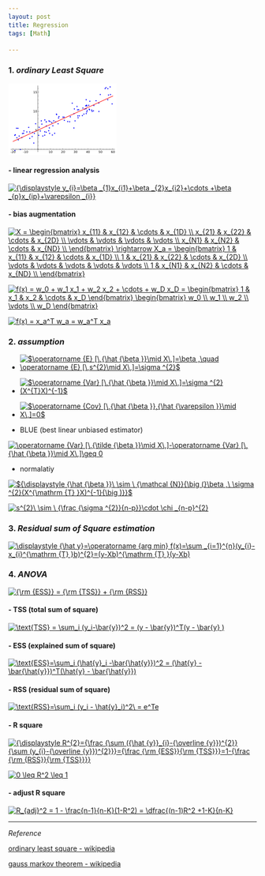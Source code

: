 ```yaml
---
layout: post
title: Regression
tags: [Math]

---
```


### 1. *ordinary Least Square*

![alt text](/assets/img/ols_regression.png)

#### - linear regression analysis

<a href="https://www.codecogs.com/eqnedit.php?latex=\inline&space;{\displaystyle&space;y_{i}=\beta&space;_{1}x_{i1}&plus;\beta&space;_{2}x_{i2}&plus;\cdots&space;&plus;\beta&space;_{p}x_{ip}&plus;\varepsilon&space;_{i}}" target="_blank"><img src="https://latex.codecogs.com/gif.latex?\inline&space;{\displaystyle&space;y_{i}=\beta&space;_{1}x_{i1}&plus;\beta&space;_{2}x_{i2}&plus;\cdots&space;&plus;\beta&space;_{p}x_{ip}&plus;\varepsilon&space;_{i}}" title="{\displaystyle y_{i}=\beta _{1}x_{i1}+\beta _{2}x_{i2}+\cdots +\beta _{p}x_{ip}+\varepsilon _{i}}" /></a>

#### - bias augmentation

<a href="https://www.codecogs.com/eqnedit.php?latex=\inline&space;X&space;=&space;\begin{bmatrix}&space;x_{11}&space;&&space;x_{12}&space;&&space;\cdots&space;&&space;x_{1D}&space;\\&space;x_{21}&space;&&space;x_{22}&space;&&space;\cdots&space;&&space;x_{2D}&space;\\&space;\vdots&space;&&space;\vdots&space;&&space;\vdots&space;&&space;\vdots&space;\\&space;x_{N1}&space;&&space;x_{N2}&space;&&space;\cdots&space;&&space;x_{ND}&space;\\&space;\end{bmatrix}&space;\rightarrow&space;X_a&space;=&space;\begin{bmatrix}&space;1&space;&&space;x_{11}&space;&&space;x_{12}&space;&&space;\cdots&space;&&space;x_{1D}&space;\\&space;1&space;&&space;x_{21}&space;&&space;x_{22}&space;&&space;\cdots&space;&&space;x_{2D}&space;\\&space;\vdots&space;&&space;\vdots&space;&&space;\vdots&space;&&space;\vdots&space;&&space;\vdots&space;\\&space;1&space;&&space;x_{N1}&space;&&space;x_{N2}&space;&&space;\cdots&space;&&space;x_{ND}&space;\\&space;\end{bmatrix}" target="_blank"><img src="https://latex.codecogs.com/gif.latex?\inline&space;X&space;=&space;\begin{bmatrix}&space;x_{11}&space;&&space;x_{12}&space;&&space;\cdots&space;&&space;x_{1D}&space;\\&space;x_{21}&space;&&space;x_{22}&space;&&space;\cdots&space;&&space;x_{2D}&space;\\&space;\vdots&space;&&space;\vdots&space;&&space;\vdots&space;&&space;\vdots&space;\\&space;x_{N1}&space;&&space;x_{N2}&space;&&space;\cdots&space;&&space;x_{ND}&space;\\&space;\end{bmatrix}&space;\rightarrow&space;X_a&space;=&space;\begin{bmatrix}&space;1&space;&&space;x_{11}&space;&&space;x_{12}&space;&&space;\cdots&space;&&space;x_{1D}&space;\\&space;1&space;&&space;x_{21}&space;&&space;x_{22}&space;&&space;\cdots&space;&&space;x_{2D}&space;\\&space;\vdots&space;&&space;\vdots&space;&&space;\vdots&space;&&space;\vdots&space;&&space;\vdots&space;\\&space;1&space;&&space;x_{N1}&space;&&space;x_{N2}&space;&&space;\cdots&space;&&space;x_{ND}&space;\\&space;\end{bmatrix}" title="X = \begin{bmatrix} x_{11} & x_{12} & \cdots & x_{1D} \\ x_{21} & x_{22} & \cdots & x_{2D} \\ \vdots & \vdots & \vdots & \vdots \\ x_{N1} & x_{N2} & \cdots & x_{ND} \\ \end{bmatrix} \rightarrow X_a = \begin{bmatrix} 1 & x_{11} & x_{12} & \cdots & x_{1D} \\ 1 & x_{21} & x_{22} & \cdots & x_{2D} \\ \vdots & \vdots & \vdots & \vdots & \vdots \\ 1 & x_{N1} & x_{N2} & \cdots & x_{ND} \\ \end{bmatrix}" /></a>


<a href="https://www.codecogs.com/eqnedit.php?latex=\inline&space;f(x)&space;=&space;w_0&space;&plus;&space;w_1&space;x_1&space;&plus;&space;w_2&space;x_2&space;&plus;&space;\cdots&space;&plus;&space;w_D&space;x_D&space;=&space;\begin{bmatrix}&space;1&space;&&space;x_1&space;&&space;x_2&space;&&space;\cdots&space;&&space;x_D&space;\end{bmatrix}&space;\begin{bmatrix}&space;w_0&space;\\&space;w_1&space;\\&space;w_2&space;\\&space;\vdots&space;\\&space;w_D&space;\end{bmatrix}" target="_blank"><img src="https://latex.codecogs.com/gif.latex?\inline&space;f(x)&space;=&space;w_0&space;&plus;&space;w_1&space;x_1&space;&plus;&space;w_2&space;x_2&space;&plus;&space;\cdots&space;&plus;&space;w_D&space;x_D&space;=&space;\begin{bmatrix}&space;1&space;&&space;x_1&space;&&space;x_2&space;&&space;\cdots&space;&&space;x_D&space;\end{bmatrix}&space;\begin{bmatrix}&space;w_0&space;\\&space;w_1&space;\\&space;w_2&space;\\&space;\vdots&space;\\&space;w_D&space;\end{bmatrix}" title="f(x) = w_0 + w_1 x_1 + w_2 x_2 + \cdots + w_D x_D = \begin{bmatrix} 1 & x_1 & x_2 & \cdots & x_D \end{bmatrix} \begin{bmatrix} w_0 \\ w_1 \\ w_2 \\ \vdots \\ w_D \end{bmatrix}" /></a>


<a href="https://www.codecogs.com/eqnedit.php?latex=\inline&space;f(x)&space;=&space;x_a^T&space;w_a&space;=&space;w_a^T&space;x_a" target="_blank"><img src="https://latex.codecogs.com/gif.latex?\inline&space;f(x)&space;=&space;x_a^T&space;w_a&space;=&space;w_a^T&space;x_a" title="f(x) = x_a^T w_a = w_a^T x_a" /></a>

### 2. *assumption*

- <a href="https://www.codecogs.com/eqnedit.php?latex=\inline&space;$\operatorname&space;{E}&space;[\,{\hat&space;{\beta&space;}}\mid&space;X\,]=\beta&space;,\quad&space;\operatorname&space;{E}&space;[\,s^{2}\mid&space;X\,]=\sigma&space;^{2}$" target="_blank"><img src="https://latex.codecogs.com/gif.latex?\inline&space;$\operatorname&space;{E}&space;[\,{\hat&space;{\beta&space;}}\mid&space;X\,]=\beta&space;,\quad&space;\operatorname&space;{E}&space;[\,s^{2}\mid&space;X\,]=\sigma&space;^{2}$" title="$\operatorname {E} [\,{\hat {\beta }}\mid X\,]=\beta ,\quad \operatorname {E} [\,s^{2}\mid X\,]=\sigma ^{2}$" /></a>

- <a href="https://www.codecogs.com/eqnedit.php?latex=\inline&space;$\operatorname&space;{Var}&space;[\,{\hat&space;{\beta&space;}}\mid&space;X\,]=\sigma&space;^{2}(X^{T}X)^{-1}$" target="_blank"><img src="https://latex.codecogs.com/gif.latex?\inline&space;$\operatorname&space;{Var}&space;[\,{\hat&space;{\beta&space;}}\mid&space;X\,]=\sigma&space;^{2}(X^{T}X)^{-1}$" title="$\operatorname {Var} [\,{\hat {\beta }}\mid X\,]=\sigma ^{2}(X^{T}X)^{-1}$" /></a>

- <a href="https://www.codecogs.com/eqnedit.php?latex=\inline&space;$\operatorname&space;{Cov}&space;[\,{\hat&space;{\beta&space;}},{\hat&space;{\varepsilon&space;}}\mid&space;X\,]=0$" target="_blank"><img src="https://latex.codecogs.com/gif.latex?\inline&space;$\operatorname&space;{Cov}&space;[\,{\hat&space;{\beta&space;}},{\hat&space;{\varepsilon&space;}}\mid&space;X\,]=0$" title="$\operatorname {Cov} [\,{\hat {\beta }},{\hat {\varepsilon }}\mid X\,]=0$" /></a>

- BLUE (best linear unbiased estimator)

<a href="https://www.codecogs.com/eqnedit.php?latex=\inline&space;\operatorname&space;{Var}&space;[\,{\tilde&space;{\beta&space;}}\mid&space;X\,]-\operatorname&space;{Var}&space;[\,{\hat&space;{\beta&space;}}\mid&space;X\,]\geq&space;0" target="_blank"><img src="https://latex.codecogs.com/gif.latex?\inline&space;\operatorname&space;{Var}&space;[\,{\tilde&space;{\beta&space;}}\mid&space;X\,]-\operatorname&space;{Var}&space;[\,{\hat&space;{\beta&space;}}\mid&space;X\,]\geq&space;0" title="\operatorname {Var} [\,{\tilde {\beta }}\mid X\,]-\operatorname {Var} [\,{\hat {\beta }}\mid X\,]\geq 0" /></a>

- normalatiy

<a href="https://www.codecogs.com/eqnedit.php?latex=\inline&space;${\displaystyle&space;{\hat&space;{\beta&space;}}\&space;\sim&space;\&space;{\mathcal&space;{N}}{\big&space;(}\beta&space;,\&space;\sigma&space;^{2}(X^{\mathrm&space;{T}&space;}X)^{-1}{\big&space;)}}$" target="_blank"><img src="https://latex.codecogs.com/gif.latex?\inline&space;${\displaystyle&space;{\hat&space;{\beta&space;}}\&space;\sim&space;\&space;{\mathcal&space;{N}}{\big&space;(}\beta&space;,\&space;\sigma&space;^{2}(X^{\mathrm&space;{T}&space;}X)^{-1}{\big&space;)}}$" title="${\displaystyle {\hat {\beta }}\ \sim \ {\mathcal {N}}{\big (}\beta ,\ \sigma ^{2}(X^{\mathrm {T} }X)^{-1}{\big )}}$" /></a>

<a href="https://www.codecogs.com/eqnedit.php?latex=\inline&space;s^{2}\&space;\sim&space;\&space;{\frac&space;{\sigma&space;^{2}}{n-p}}\cdot&space;\chi&space;_{n-p}^{2}" target="_blank"><img src="https://latex.codecogs.com/gif.latex?\inline&space;s^{2}\&space;\sim&space;\&space;{\frac&space;{\sigma&space;^{2}}{n-p}}\cdot&space;\chi&space;_{n-p}^{2}" title="s^{2}\ \sim \ {\frac {\sigma ^{2}}{n-p}}\cdot \chi _{n-p}^{2}" /></a>


### 3. *Residual sum of Square estimation*

<a href="https://www.codecogs.com/eqnedit.php?latex=\inline&space;\displaystyle&space;{\hat&space;y}=\operatorname&space;{arg&space;min}&space;f(x)=\sum&space;_{i=1}^{n}(y_{i}-x_{i}^{\mathrm&space;{T}&space;}b)^{2}=(y-Xb)^{\mathrm&space;{T}&space;}(y-Xb)" target="_blank"><img src="https://latex.codecogs.com/gif.latex?\inline&space;\displaystyle&space;{\hat&space;y}=\operatorname&space;{arg&space;min}&space;f(x)=\sum&space;_{i=1}^{n}(y_{i}-x_{i}^{\mathrm&space;{T}&space;}b)^{2}=(y-Xb)^{\mathrm&space;{T}&space;}(y-Xb)" title="\displaystyle {\hat y}=\operatorname {arg min} f(x)=\sum _{i=1}^{n}(y_{i}-x_{i}^{\mathrm {T} }b)^{2}=(y-Xb)^{\mathrm {T} }(y-Xb)" /></a>


### 4. *ANOVA*

<a href="https://www.codecogs.com/eqnedit.php?latex=\inline&space;{\rm&space;{ESS}}&space;=&space;{\rm&space;{TSS}}&space;&plus;&space;{\rm&space;{RSS}}" target="_blank"><img src="https://latex.codecogs.com/gif.latex?\inline&space;{\rm&space;{ESS}}&space;=&space;{\rm&space;{TSS}}&space;&plus;&space;{\rm&space;{RSS}}" title="{\rm {ESS}} = {\rm {TSS}} + {\rm {RSS}}" /></a>

#### - TSS (total sum of square)

<a href="https://www.codecogs.com/eqnedit.php?latex=\inline&space;\text{TSS}&space;=&space;\sum_i&space;(y_i-\bar{y})^2&space;=&space;(y&space;-&space;\bar{y})^T(y&space;-&space;\bar{y}&space;)" target="_blank"><img src="https://latex.codecogs.com/gif.latex?\inline&space;\text{TSS}&space;=&space;\sum_i&space;(y_i-\bar{y})^2&space;=&space;(y&space;-&space;\bar{y})^T(y&space;-&space;\bar{y}&space;)" title="\text{TSS} = \sum_i (y_i-\bar{y})^2 = (y - \bar{y})^T(y - \bar{y} )" /></a>

#### - ESS (explained sum of square)

<a href="https://www.codecogs.com/eqnedit.php?latex=\inline&space;\text{ESS}=\sum_i&space;(\hat{y}_i&space;-\bar{\hat{y}})^2&space;=&space;(\hat{y}&space;-&space;\bar{\hat{y}})^T(\hat{y}&space;-&space;\bar{\hat{y}})" target="_blank"><img src="https://latex.codecogs.com/gif.latex?\inline&space;\text{ESS}=\sum_i&space;(\hat{y}_i&space;-\bar{\hat{y}})^2&space;=&space;(\hat{y}&space;-&space;\bar{\hat{y}})^T(\hat{y}&space;-&space;\bar{\hat{y}})" title="\text{ESS}=\sum_i (\hat{y}_i -\bar{\hat{y}})^2 = (\hat{y} - \bar{\hat{y}})^T(\hat{y} - \bar{\hat{y}})" /></a>

#### - RSS (residual sum of square)

<a href="https://www.codecogs.com/eqnedit.php?latex=\inline&space;\text{RSS}=\sum_i&space;(y_i&space;-&space;\hat{y}_i)^2\&space;=&space;e^Te" target="_blank"><img src="https://latex.codecogs.com/gif.latex?\inline&space;\text{RSS}=\sum_i&space;(y_i&space;-&space;\hat{y}_i)^2\&space;=&space;e^Te" title="\text{RSS}=\sum_i (y_i - \hat{y}_i)^2\ = e^Te" /></a>

#### - R square

<a href="https://www.codecogs.com/eqnedit.php?latex=\inline&space;{\displaystyle&space;R^{2}={\frac&space;{\sum&space;({\hat&space;{y}}_{i}-{\overline&space;{y}})^{2}}{\sum&space;(y_{i}-{\overline&space;{y}})^{2}}}={\frac&space;{\rm&space;{ESS}}{\rm&space;{TSS}}}=1-{\frac&space;{\rm&space;{RSS}}{\rm&space;{TSS}}}}" target="_blank"><img src="https://latex.codecogs.com/gif.latex?\inline&space;{\displaystyle&space;R^{2}={\frac&space;{\sum&space;({\hat&space;{y}}_{i}-{\overline&space;{y}})^{2}}{\sum&space;(y_{i}-{\overline&space;{y}})^{2}}}={\frac&space;{\rm&space;{ESS}}{\rm&space;{TSS}}}=1-{\frac&space;{\rm&space;{RSS}}{\rm&space;{TSS}}}}" title="{\displaystyle R^{2}={\frac {\sum ({\hat {y}}_{i}-{\overline {y}})^{2}}{\sum (y_{i}-{\overline {y}})^{2}}}={\frac {\rm {ESS}}{\rm {TSS}}}=1-{\frac {\rm {RSS}}{\rm {TSS}}}}" /></a>

<a href="https://www.codecogs.com/eqnedit.php?latex=\inline&space;0&space;\leq&space;R^2&space;\leq&space;1" target="_blank"><img src="https://latex.codecogs.com/gif.latex?\inline&space;0&space;\leq&space;R^2&space;\leq&space;1" title="0 \leq R^2 \leq 1" /></a>

#### - adjust R square

<a href="https://www.codecogs.com/eqnedit.php?latex=\inline&space;R_{adj}^2&space;=&space;1&space;-&space;\frac{n-1}{n-K}(1-R^2)&space;=&space;\dfrac{(n-1)R^2&space;&plus;1-K}{n-K}" target="_blank"><img src="https://latex.codecogs.com/gif.latex?\inline&space;R_{adj}^2&space;=&space;1&space;-&space;\frac{n-1}{n-K}(1-R^2)&space;=&space;\dfrac{(n-1)R^2&space;&plus;1-K}{n-K}" title="R_{adj}^2 = 1 - \frac{n-1}{n-K}(1-R^2) = \dfrac{(n-1)R^2 +1-K}{n-K}" /></a>


***
*Reference*

[ordinary least square - wikipedia](https://en.wikipedia.org/wiki/Ordinary_least_squares)

[gauss markov theorem - wikipedia](https://en.wikipedia.org/wiki/Gauss%E2%80%93Markov_theorem)


